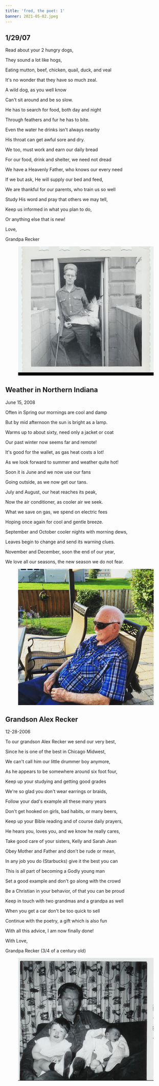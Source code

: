 ```yaml
---
title: 'fred, the poet: 1'
banner: 2021-05-02.jpeg
---
```


## 1/29/07

Read about your 2 hungry dogs,

They sound a lot like hogs,

Eating mutton, beef, chicken, quail, duck, and veal

It's no wonder that they have so much zeal.

A wild dog, as you well know

Can't sit around and be so slow.

He has to search for food, both day and night

Through feathers and fur he has to bite.

Even the water he drinks isn't always nearby

His throat can get awful sore and dry.

We too, must work and earn our daily bread

For our food, drink and shelter, we need not dread

We have a Heavenly Father, who knows our every need

If we but ask, He will supply our bed and feed,

We are thankful for our parents, who train us so well

Study His word and pray that others we may tell,

Keep us informed in what you plan to do,

Or anything else that is new!

Love,

Grandpa Recker

<figure>
  <a href="/images/2021-05-02-hunting.jpg">
    <img alt="hunting" src="/images/2021-05-02-hunting.jpg"/>
  </a>
</figure>

## Weather in Northern Indiana

June 15, 2008

Often in Spring our mornings are cool and damp

But by mid afternoon the sun is bright as a lamp.

Warms up to about sixty, need only a jacket or coat

Our past winter now seems far and remote!

It's good for the wallet, as gas heat costs a lot!

As we look forward to summer and weather quite hot!

Soon it is June and we now use our fans

Going outside, as we now get our tans.

July and August, our heat reaches its peak,

Now the air conditioner, as cooler air we seek.

What we save on gas, we spend on electric fees

Hoping once again for cool and gentle breeze.

September and October cooler nights with morning dews,

Leaves begin to change and send its warning clues.

November and December, soon the end of our year,

We love all our seasons, the new season we do not fear.

<figure>
  <a href="/images/2021-05-02-weather.jpeg">
    <img alt="weather" src="/images/2021-05-02-weather.jpeg"/>
  </a>
</figure>

## Grandson Alex Recker

12-28-2006

To our grandson Alex Recker we send our very best,

Since he is one of the best in Chicago Midwest,

We can't call him our little drummer boy anymore,

As he appears to be somewhere around six foot four,

Keep up your studying and getting good grades

We're so glad you don't wear earrings or braids,

Follow your dad's example all these many years

Don't get hooked on girls, bad habits, or many beers,

Keep up your Bible reading and of course daily prayers,

He hears you, loves you, and we know he really cares,

Take good care of your sisters, Kelly and Sarah Jean

Obey Mother and Father and don't be rude or mean,

In any job you do (Starbucks) give it the best you can

This is all part of becoming a Godly young man

Set a good example and don't go along with the crowd

Be a Christian in your behavior, of that you can be proud

Keep in touch with two grandmas and a grandpa as well

When you get a car don't be too quick to sell

Continue with the poetry, a gift which is also fun

With all this advice, I am now finally done!

With Love,

Grandpa Recker (3/4 of a century old)

<figure>
  <a href="/images/2021-05-02-father.jpg">
    <img alt="father" src="/images/2021-05-02-father.jpg"/>
  </a>
</figure>
